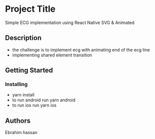 # Project Title

Simple ECG implementation using React Native SVG & Animated

## Description
   * the challenge is to implement ecg with animating end of the ecg line
   * implementing shared element transition

## Getting Started


### Installing

* yarn install 
* to run android run yarn android
* to run ios run yarn ios


## Authors
 Ebrahim hassan 


